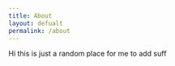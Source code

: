 ```yaml
---
title: About
layout: defualt
permalink: /about
---
```


Hi this is just a random place for me to add suff